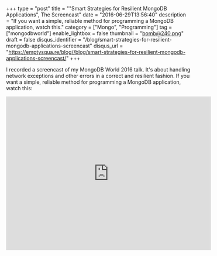 +++
type = "post"
title = "\"Smart Strategies for Resilient MongoDB Applications\", The Screencast"
date = "2016-06-29T13:56:40"
description = "If you want a simple, reliable method for programming a MongoDB application, watch this."
category = ["Mongo", "Programming"]
tag = ["mongodbworld"]
enable_lightbox = false
thumbnail = "bomb@240.png"
draft = false
disqus_identifier = "/blog/smart-strategies-for-resilient-mongodb-applications-screencast"
disqus_url = "https://emptysqua.re/blog//blog/smart-strategies-for-resilient-mongodb-applications-screencast/"
+++

<p>I recorded a screencast of my MongoDB World 2016 talk. It's about handling network exceptions and other errors in a correct and resilient fashion. If you want a simple, reliable method for programming a MongoDB application, watch this:</p>
<iframe width="560" height="420" src="https://www.youtube.com/embed/QKpwx6bQnIM?rel=0" frameborder="0" allowfullscreen></iframe>
